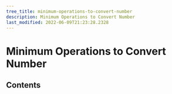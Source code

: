 ```yaml
---
tree_title: minimum-operations-to-convert-number
description: Minimum Operations to Convert Number
last_modified: 2022-06-09T21:23:28.2328
---
```


# Minimum Operations to Convert Number

## Contents
